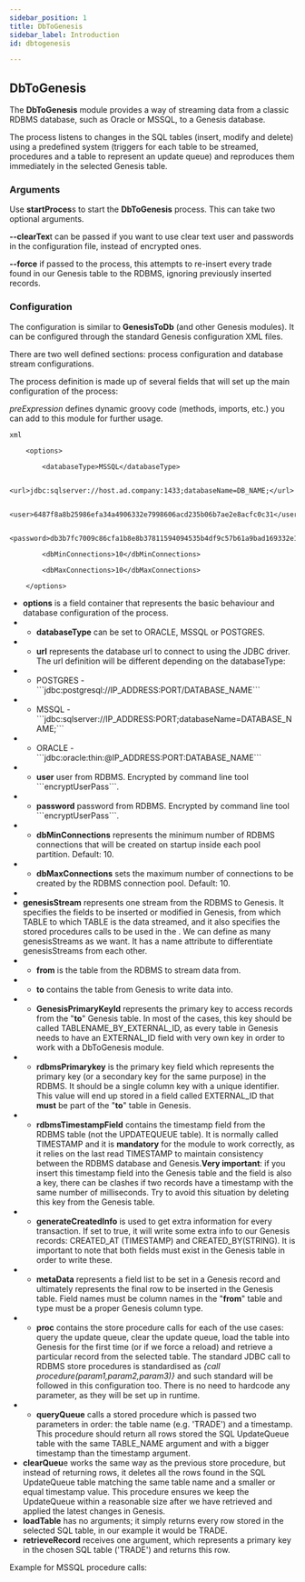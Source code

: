 ```yaml
---
sidebar_position: 1
title: DbToGenesis
sidebar_label: Introduction
id: dbtogenesis

---
```

##  DbToGenesis

The **DbToGenesis** module provides a way of streaming data from a classic RDBMS database, such as Oracle or MSSQL, to a Genesis database.

The process listens to changes in the SQL tables (insert, modify and delete) using a predefined system (triggers for each table to be streamed, procedures and a table to represent an update queue) and reproduces them immediately in the selected Genesis table.

### Arguments

Use **startProces**s to start the **DbToGenesis** process. This can take two optional arguments.

**--clearTex**t can be passed if you want to use clear text user and passwords in the configuration file, instead of encrypted ones.

**--force** if passed to the process, this  attempts to re-insert every trade found in our Genesis table to the RDBMS, ignoring previously inserted records.

### Configuration

The configuration is similar to **GenesisToDb** (and other Genesis modules). It can be configured through the standard Genesis configuration XML files.

There are two well defined sections: process configuration and database stream configurations.

The process definition is made up of several fields that will set up the main configuration of the process:

_preExpression_ defines dynamic groovy code (methods, imports, etc.) you can add to this module for further usage.

    xml
    
        <options>
    
            <databaseType>MSSQL</databaseType>
    
            <url>jdbc:sqlserver://host.ad.company:1433;databaseName=DB_NAME;</url>
    
            <user>6487f8a8b25986efa34a4906332e7998606acd235b06b7ae2e8acfc0c31</user>
    
            <password>db3b7fc7009c86cfa1b8e8b37811594094535b4df9c57b61a9bad169332e1f7c</password>
    
            <dbMinConnections>10</dbMinConnections>
    
            <dbMaxConnections>10</dbMaxConnections>
    
        </options>
    

* **options** is a field container that represents the basic behaviour and database configuration of the process.
* * **databaseType** can be set to ORACLE, MSSQL or POSTGRES.
* * **url** represents the database url to connect to using the JDBC driver. The url definition will be different depending on the databaseType:
*   * POSTGRES - \`\`\`<url>jdbc:postgresql://IP_ADDRESS:PORT/DATABASE_NAME</url>\`\`\`
*   * MSSQL - \`\`\`<url>jdbc:sqlserver://IP_ADDRESS:PORT;databaseName=DATABASE_NAME;</url>\`\`\`
*   * ORACLE - \`\`\`<url>jdbc:oracle:thin:@IP_ADDRESS:PORT:DATABASE_NAME</url>\`\`\`
* * **user** user from RDBMS. Encrypted by command line tool \`\`\`encryptUserPass\`\`\`.
* * **password** password from RDBMS. Encrypted by command line tool \`\`\`encryptUserPass\`\`\`.
* * **dbMinConnections** represents the minimum number of RDBMS connections that will be created on startup  inside each pool partition. Default: 10.
* * **dbMaxConnections** sets the maximum number of connections to be created by the RDBMS connection pool. Default: 10.
* 
* **genesisStream** represents one stream from the RDBMS to Genesis. It specifies the fields to be inserted or modified in Genesis, from which TABLE to which TABLE is the data streamed, and it also specifies the stored procedures calls to be used in the . We can define as many genesisStreams as we want. It has a name attribute to differentiate genesisStreams from each other.
* * **from** is the table from the RDBMS to stream data from.
* * **to** contains the table from Genesis to write data into.
* * **GenesisPrimaryKeyId** represents the primary key to access records from the "**to**" Genesis table. In most of the cases, this key should be called TABLENAME_BY_EXTERNAL_ID, as every table in Genesis needs to have an EXTERNAL_ID field with very own key in order to work with a DbToGenesis module.
* * **rdbmsPrimarykey** is the primary key field which represents the primary key (or a secondary key for the same purpose) in the RDBMS. It should be a single column key with a unique identifier. This value will end up stored in a field called EXTERNAL_ID that **must** be part of the "**to**" table in Genesis.
* * **rdbmsTimestampField** contains the timestamp field from the RDBMS table (not the UPDATEQUEUE table). It is normally called TIMESTAMP and it is **mandatory** for the module to work correctly, as it relies on the last read TIMESTAMP to maintain consistency between the RDBMS database and Genesis.**Very important**: if you insert this timestamp field into the Genesis table and the field is also a key, there can be clashes if two records have a timestamp with the same number of milliseconds. Try to avoid this situation by deleting this key from the Genesis table.
* * **generateCreatedInfo** is used to get extra information for every transaction. If set to true, it will write some extra info to our Genesis records: CREATED_AT (TIMESTAMP) and CREATED_BY(STRING). It is important to note that both fields must exist in the Genesis table in order to write these.
* * **metaData** represents a field list to be set in a Genesis record and ultimately represents the final row to be inserted in the Genesis table. Field names must be column names in the "**from**" table and type must be a proper Genesis column type.
* * **proc** contains the store procedure calls for each of the use cases: query the update queue, clear the update queue, load the table into Genesis for the first time (or if we force a reload) and retrieve a particular record from the selected table. The standard JDBC call to RDBMS store procedures is standardised as *{call procedure(param1,param2,param3)}* and such standard will be followed in this configuration too. There is no need to hardcode any parameter, as they will be set up in runtime.
*  * **queryQueue** calls a stored procedure which is passed two parameters in order: the table name (e.g. 'TRADE') and a timestamp. This procedure should return all rows stored the SQL UpdateQueue table with the same TABLE_NAME argument and with a bigger timestamp than the timestamp argument.
*  **clearQueu**e works the same way as the previous store procedure, but instead of returning rows, it deletes all the rows found in the SQL UpdateQueue table matching the same table name and a smaller or equal timestamp value. This procedure ensures we keep the UpdateQueue within a reasonable size after we have retrieved and applied the latest changes in Genesis.
* **loadTable** has no arguments; it  simply returns every row stored in the selected SQL table, in our example it would be TRADE.
* **retrieveRecord** receives one argument, which represents a primary key in the chosen SQL table ('TRADE') and returns this row.

Example for MSSQL procedure calls:
